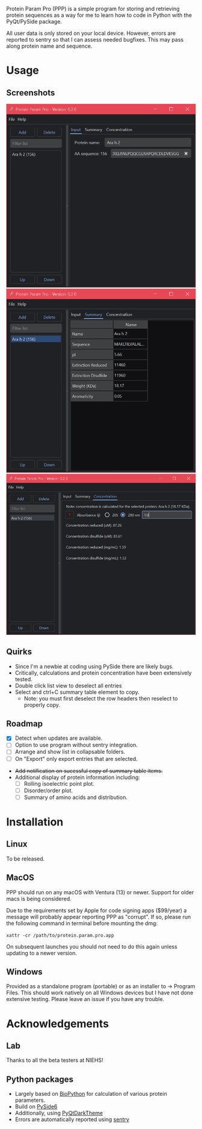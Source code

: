 Protein Param Pro (PPP) is a simple program for storing and retrieving protein sequences as a way for me to learn how to code in Python with the PyQt/PySide package.

All user data is only stored on your local device. However, errors are reported to sentry so that I can assess needed bugfixes. This may pass along protein name and sequence.

# Usage

## Screenshots
![Input](/screenshots/Protein_Input.PNG)
![Summary](/screenshots/Protein_Summary.PNG)
![Concentration](/screenshots/Protein_Concentration.PNG)

## Quirks
* Since I'm a newbie at coding using PySide there are likely bugs.
* Critically, calculations and protein concentration have been extensively tested.
* Double click list view to deselect all entries
* Select and ctrl+C summary table element to copy.
  * Note: you must first deselect the row headers then reselect to properly copy.

## Roadmap
- [x] Detect when updates are available.
- [ ] Option to use program without sentry integration.
- [ ] Arrange and show list in collapsable folders.
- [ ] On "Export" only export entries that are selected.
* ~~Add notification on sucessful copy of summary table items.~~
* Additional display of protein information including:
  - [ ] Rolling isoelectric point plot.
  - [ ] Disorder/order plot.
  - [ ] Summary of amino acids and distribution.

# Installation

## Linux
To be released.

## MacOS
PPP should run on any macOS with Ventura (13) or newer. Support for older macs is being considered.

Due to the requirements set by Apple for code signing apps ($99/year) a message will probably appear reporting PPP as "corrupt".
If so, please run the following command in terminal before mounting the dmg:

`xattr -cr /path/to/protein.param.pro.app`

On subsequent launches you should not need to do this again unless updating to a newer version.

## Windows
Provided as a standalone program (portable) or as an installer to -> Program Files.
This should work natively on all Windows devices but I have not done extensive testing. Please leave an issue if you have any trouble.

# Acknowledgements

## Lab
Thanks to all the beta testers at NIEHS!

## Python packages
* Largely based on [BioPython](https://biopython.org/) for calculation of various protein parameters.
* Build on [PySide6](https://doc.qt.io/qtforpython-6/)
* Additionally, using [PyQtDarkTheme](https://pypi.org/project/pyqtdarktheme/)
* Errors are automatically reported using [sentry](https://sentry.io)
